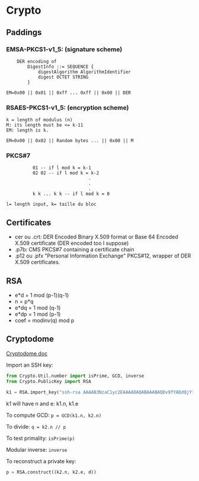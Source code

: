 # Crypto

## Paddings

### EMSA-PKCS1-v1_5: (signature scheme)

```
	DER encoding of
		DigestInfo ::= SEQUENCE {
			digestAlgorithm AlgorithmIdentifier
			digest OCTET STRING
		}
```
	
`EM=0x00 || 0x01 || 0xff ... 0xff || 0x00 || DER`
	
### RSAES-PKCS1-v1_5: (encryption scheme)

```
k = length of modulus (n)
M: its length must be <= k-11 
EM: length is k.
```

`EM=0x00 || 0x02 || Random bytes ... || 0x00 || M`


### PKCS#7

```
          01 -- if l mod k = k-1
          02 02 -- if l mod k = k-2
                               .
                               .
                               .
          k k ... k k -- if l mod k = 0
```

`l= length input, k= taille du bloc`	


## Certificates

- cer ou .crt: DER Encoded Binary X.509 format or Base 64 Encoded X.509 certificate (DER encoded too I suppose)
- .p7b:	CMS PKCS#7 containing a certificate chain
- .p12 ou .pfx	"Personal Information Exchange" PKCS#12, wrapper of 		DER X.509 certificates.


## RSA

- e*d = 1 mod (p-1)(q-1)
- n = p*q
- e*dq = 1 mod (q-1)
- e*dp = 1 mod (p-1)
- coef = modinv(q) mod p



## Cryptodome

[Cryptodome doc](https://pycryptodome.readthedocs.io)

Import an SSH key:

```python
from Crypto.Util.number import isPrime, GCD, inverse
from Crypto.PublicKey import RSA

k1 = RSA.import_key("ssh-rsa AAAAB3NzaC1yc2EAAAADAQABAAABAQDv9fYADdQjY7ETSi+5ODxXmO2cKJRu4zL7s4yGHLMXVykw3P7PkPOYJ18Q0QZ2mt6hacE1Zw12UmibgjENV4GPR0GR+/N/NZ8t0Vti0hV+Rj3OQij0/W4RM+phTSmnA9Kz4j24ZMNnQAMl7MaOSjHRN+1TE4rETTBMpyKylYu01aGbLbzBBCcW+YeZLhAyYF1FoLyXjSEx6ucDFNE+ud8IrQWts4d50tWFHficRzulfsluo/D1RItasDDx6rtZUSAqWmLWw/XuTmvE4gkU1HsGi9jMnFrAV4sy/s+0jWy+GH/8X7Q1bgfxmX9HfGW3qnO/Kc5eFqX6i9RxnGbC/Yzx alice@work")
```

k1 will have n and e: k1.n, k1.e

To compute GCD: `p = GCD(k1.n, k2.n)`

To divide: `q = k2.n // p`

To test primality: `isPrime(p)`

Modular inverse: `inverse`

To reconstruct a private key: 

```python
p = RSA.construct((k2.n, k2.e, d))
```


